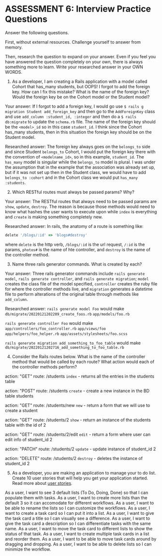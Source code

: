 # ASSESSMENT 6: Interview Practice Questions

Answer the following questions.

First, without external resources. Challenge yourself to answer from memory.

Then, research the question to expand on your answer. Even if you feel you have answered the question completely on your own, there is always something more to learn. Write your researched answer in your OWN WORDS.

1. As a developer, I am creating a Rails application with a model called Cohort that has_many students, but OOPS! I forgot to add the foreign key. How can I fix this mistake? What is the name of the foreign key? Would the foreign key be on the Cohort model or the Student model?

Your answer: If I forgot to add a foreign key, I would go use `$ rails g migration Student add_foreign_key` and then go to the `AddForeignKey` class and use `add_column :student_id, :integer` and then do a `$ rails db:migrate` to update the `schema.rb` file. The name of the foreign key should be the `<model>_id` so in this case `student_id`. I think since the Cohort has_many students, then in this situation the foreign key should be on the Student model.

Researched answer: The foreign key always goes on the `belongs_to` side and since Student `belongs_to` Cohort, I would put the foreign key there with the convention of `<modelname_id>`, so in this example, `student_id`. The `has_many` model is singular while the `belongs_to` model is plural. I was under the assumption that in the example that the association was already set up, but if it was not set up then in the Student class, we would have to add `belongs_to :cohort` and in the Cohort class we would put `has_many :students`.

2. Which RESTful routes must always be passed params? Why?

Your answer: The RESTful routes that always need to be passed params are `show`, `update`, `destroy`. The reason is because those methods would need to know what hashes the user wants to execute upon while `index` is everything and `create` is making something completely new.

Researched answer: In rails, the anatomy of a route is something like:

```Ruby
delete '/blogs/:id' => 'blogs#destroy'
```

where `delete` is the http verb, `/blogs/:id` is the url request, `/:id` is the params, `photos#` is the name of hte controller, and `destroy` is the name of the controller method.

3. Name three rails generator commands. What is created by each?

Your answer: Three rails generator commands include `rails generate model`, `rails generate controller`, and `rails generate migration`; `model` creates the class file of the model specified, `controller` creates the ruby file for where the controller methods live, and `migration` generates a datetime file to perform alterations of the original table through methods like `add_column`.

Researched answer:
`rails generate model Foo` would make
`db/migrate/20220121202209_create_foos.rb`
`app/models/foo.rb`

`rails generate controller Foo` would make
`app/controllers/foo_controller.rb`
`app/views/foo`
`app/helpers/foo_helper.rb`
`app/assets/stylesheets/foo.scss`

`rails generate migration add_something_to_foo_table` would make
`db/migrate/20220121202716_add_something_to_foo_table.rb`

4. Consider the Rails routes below. What is the name of the controller method that would be called by each route? What action would each of the controller methods perform?

action: "GET" route: /students
`index` - returns all the entries in the students table

action: "POST" route: /students
`create` - create a new instance in the BD table students

action: "GET" route: /students/new
`new` - return a form that we will use to create a student

action: "GET" route: /students/2
`show` - return an instance of the students table with the id of 2

action: "GET" route: /students/2/edit
`edit` - return a form where user can edit info of student_id 2

action: "PATCH" route: /students/2
`update` - update instance of student_id 2

action: "DELETE" route: /students/2
`destroy` - deletes the instance of student_id 2

5. As a developer, you are making an application to manage your to do list. Create 10 user stories that will help you get your application started. Read more about [user stories](https://www.atlassian.com/agile/project-management/user-stories).

As a user, I want to see 3 default lists (To Do, Doing, Done) so that I can populate them with tasks.
As a user, I want to create more lists than the default 3 so it can accomodate for different workflows.
As a user, I want to be able to rename the lists so I can customize the workflows.
As a user, I want to create a task card so I can put it into a list.
As a user, I want to give the task card a title so I can visually see a difference.
As a user, I want to give the task card a description so I can differentiate tasks with the same name.
As a user, I want to move the task card to different lists to show the status of that task.
As a user, I want to create multiple task cards in a list and reorder them.
As a user, I want to be able to move task cards around by dragging and dropping.
As a user, I want to be able to delete lists so I can minimize the workflow.
